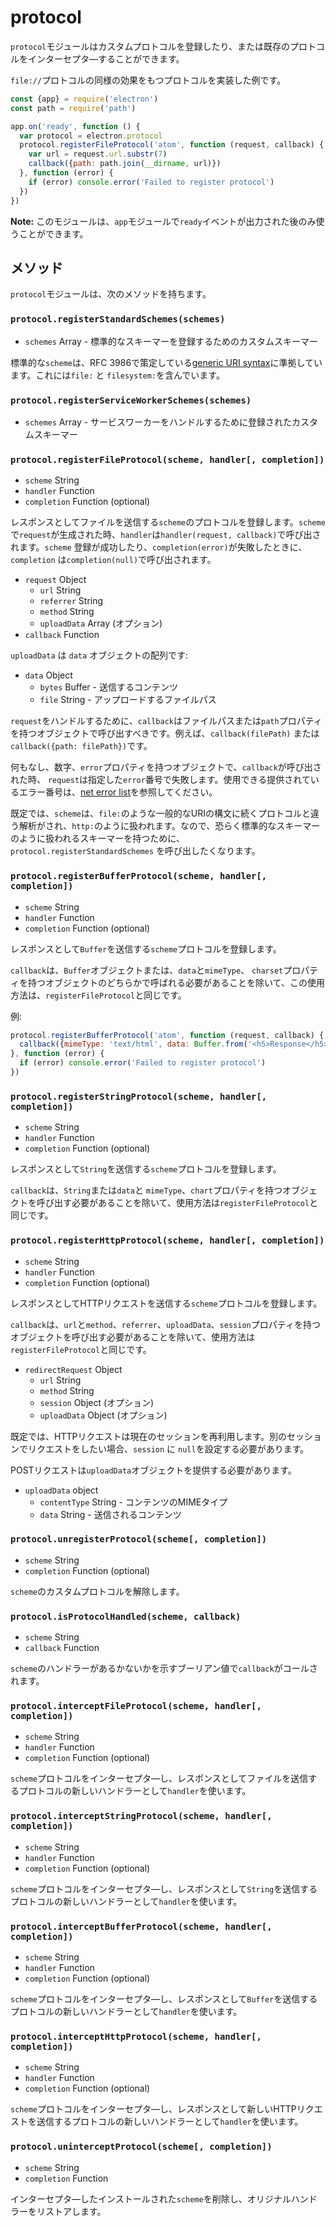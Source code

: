 # protocol

`protocol`モジュールはカスタムプロトコルを登録したり、または既存のプロトコルをインターセプタ―することができます。

`file://`プロトコルの同様の効果をもつプロトコルを実装した例です。

```javascript
const {app} = require('electron')
const path = require('path')

app.on('ready', function () {
  var protocol = electron.protocol
  protocol.registerFileProtocol('atom', function (request, callback) {
    var url = request.url.substr(7)
    callback({path: path.join(__dirname, url)})
  }, function (error) {
    if (error) console.error('Failed to register protocol')
  })
})
```

**Note:** このモジュールは、`app`モジュールで`ready`イベントが出力された後のみ使うことができます。

## メソッド

`protocol`モジュールは、次のメソッドを持ちます。

### `protocol.registerStandardSchemes(schemes)`

* `schemes` Array - 標準的なスキーマーを登録するためのカスタムスキーマー

標準的な`scheme`は、RFC 3986で策定している[generic URI syntax](https://tools.ietf.org/html/rfc3986#section-3)に準拠しています。これには`file:` と `filesystem:`を含んでいます。

### `protocol.registerServiceWorkerSchemes(schemes)`

* `schemes` Array - サービスワーカーをハンドルするために登録されたカスタムスキーマー

### `protocol.registerFileProtocol(scheme, handler[, completion])`

* `scheme` String
* `handler` Function
* `completion` Function (optional)

レスポンスとしてファイルを送信する`scheme`のプロトコルを登録します。`scheme`で`request`が生成された時、`handler`は`handler(request, callback)`で呼び出されます。`scheme` 登録が成功したり、`completion(error)`が失敗したときに、`completion` は`completion(null)`で呼び出されます。

* `request` Object
  * `url` String
  * `referrer` String
  * `method` String
  * `uploadData` Array (オプション)
* `callback` Function

`uploadData` は `data` オブジェクトの配列です:

* `data` Object
  * `bytes` Buffer - 送信するコンテンツ
  * `file` String - アップロードするファイルパス

`request`をハンドルするために、`callback`はファイルパスまたは`path`プロパティを持つオブジェクトで呼び出すべきです。例えば、`callback(filePath)` または`callback({path: filePath})`です。

何もなし、数字、`error`プロパティを持つオブジェクトで、`callback`が呼び出された時、 `request`は指定した`error`番号で失敗します。使用できる提供されているエラー番号は、[net error list][net-error]を参照してください。

既定では、`scheme`は、`file:`のような一般的なURIの構文に続くプロトコルと違う解析がされ、`http:`のように扱われます。なので、恐らく標準的なスキーマーのように扱われるスキーマーを持つために、`protocol.registerStandardSchemes` を呼び出したくなります。

### `protocol.registerBufferProtocol(scheme, handler[, completion])`

* `scheme` String
* `handler` Function
* `completion` Function (optional)

レスポンスとして`Buffer`を送信する`scheme`プロトコルを登録します。

 `callback`は、`Buffer`オブジェクトまたは、`data`と`mimeType`、 `charset`プロパティを持つオブジェクトのどちらかで呼ばれる必要があることを除いて、この使用方法は、`registerFileProtocol`と同じです。

例:

```javascript
protocol.registerBufferProtocol('atom', function (request, callback) {
  callback({mimeType: 'text/html', data: Buffer.from('<h5>Response</h5>')})
}, function (error) {
  if (error) console.error('Failed to register protocol')
})
```

### `protocol.registerStringProtocol(scheme, handler[, completion])`

* `scheme` String
* `handler` Function
* `completion` Function (optional)

レスポンスとして`String`を送信する`scheme`プロトコルを登録します。

`callback`は、`String`または`data`と `mimeType`、`chart`プロパティを持つオブジェクトを呼び出す必要があることを除いて、使用方法は`registerFileProtocol`と同じです。

### `protocol.registerHttpProtocol(scheme, handler[, completion])`

* `scheme` String
* `handler` Function
* `completion` Function (optional)

レスポンスとしてHTTPリクエストを送信する`scheme`プロトコルを登録します。

`callback`は、`url`と`method`、`referrer`、`uploadData`、`session`プロパティを持つオブジェクトを呼び出す必要があることを除いて、使用方法は`registerFileProtocol`と同じです。

* `redirectRequest` Object
  * `url` String
  * `method` String
  * `session` Object (オプション)
  * `uploadData` Object (オプション)

既定では、HTTPリクエストは現在のセッションを再利用します。別のセッションでリクエストをしたい場合、`session` に `null`を設定する必要があります。

POSTリクエストは`uploadData`オブジェクトを提供する必要があります。
* `uploadData` object
  * `contentType` String - コンテンツのMIMEタイプ
  * `data` String - 送信されるコンテンツ

### `protocol.unregisterProtocol(scheme[, completion])`

* `scheme` String
* `completion` Function (optional)

`scheme`のカスタムプロトコルを解除します。

### `protocol.isProtocolHandled(scheme, callback)`

* `scheme` String
* `callback` Function

`scheme`のハンドラーがあるかないかを示すブーリアン値で`callback`がコールされます。

### `protocol.interceptFileProtocol(scheme, handler[, completion])`

* `scheme` String
* `handler` Function
* `completion` Function (optional)

`scheme`プロトコルをインターセプタ―し、レスポンスとしてファイルを送信するプロトコルの新しいハンドラーとして`handler`を使います。

### `protocol.interceptStringProtocol(scheme, handler[, completion])`

* `scheme` String
* `handler` Function
* `completion` Function (optional)

`scheme`プロトコルをインターセプタ―し、レスポンスとして`String`を送信するプロトコルの新しいハンドラーとして`handler`を使います。

### `protocol.interceptBufferProtocol(scheme, handler[, completion])`

* `scheme` String
* `handler` Function
* `completion` Function (optional)

`scheme`プロトコルをインターセプタ―し、レスポンスとして`Buffer`を送信するプロトコルの新しいハンドラーとして`handler`を使います。

### `protocol.interceptHttpProtocol(scheme, handler[, completion])`

* `scheme` String
* `handler` Function
* `completion` Function (optional)

`scheme`プロトコルをインターセプタ―し、レスポンスとして新しいHTTPリクエストを送信するプロトコルの新しいハンドラーとして`handler`を使います。

### `protocol.uninterceptProtocol(scheme[, completion])`

* `scheme` String
* `completion` Function

インターセプタ―したインストールされた`scheme`を削除し、オリジナルハンドラーをリストアします。


[net-error]: https://code.google.com/p/chromium/codesearch#chromium/src/net/base/net_error_list.h
